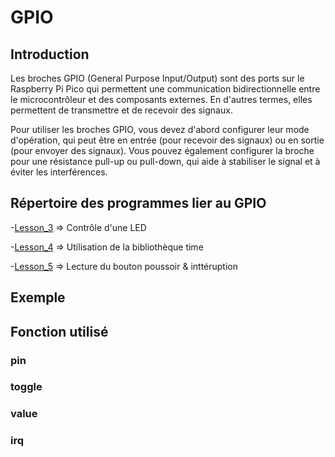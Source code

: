 # GPIO

## Introduction

Les broches GPIO (General Purpose Input/Output) sont des ports sur le Raspberry Pi Pico qui permettent une communication bidirectionnelle entre le microcontrôleur et des composants externes. En d'autres termes, elles permettent de transmettre et de recevoir des signaux.

Pour utiliser les broches GPIO, vous devez d'abord configurer leur mode d'opération, qui peut être en entrée (pour recevoir des signaux) ou en sortie (pour envoyer des signaux). Vous pouvez également configurer la broche pour une résistance pull-up ou pull-down, qui aide à stabiliser le signal et à éviter les interférences.

## Répertoire des programmes lier au GPIO

-[Lesson_3](Lesson_3) => Contrôle d'une LED 

-[Lesson_4](Lesson_4) => Utilisation de la bibliothèque time 

-[Lesson_5](Lesson_5) => Lecture du bouton poussoir & inttéruption

## Exemple

## Fonction utilisé

### pin

### toggle

### value

### irq

